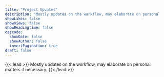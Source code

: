 ```yaml
---
title: "Project Updates"
description: "Mostly updates on the workflow, may elaborate on personal matters if necessary."
showLikes: false
showViews: false
showReadingtime: false
cascade:
  showDate: false
  showAuthor: false
  invertPagination: true
draft: false
---
```


{{< lead >}}
Mostly updates on the workflow, may elaborate on personal matters if necessary.
{{< /lead >}}


